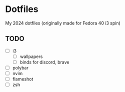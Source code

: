 # Dotfiles
My 2024 dotfiles (originally made for Fedora 40 i3 spin)

## TODO
- [ ] i3
    - [ ] wallpapers
    - [ ] binds for discord, brave
- [ ] polybar
- [ ] nvim
- [ ] flameshot
- [ ] zsh
